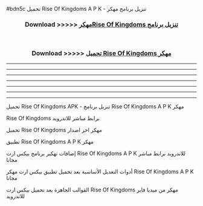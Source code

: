 #bdn5c تحميل Rise Of Kingdoms  A P K - تنزيل برنامج مهكر



<div align="center">
<h3>Download >>>>> <a href="https://runaway1.web.app/?sq=Rise Of Kingdoms ">مهكرRise Of Kingdoms  تنزيل برنامج</a></h3><br>

<h3>Download >>>>> <a href="https://runaway1.web.app/?sq=Rise Of Kingdoms ">تحميل Rise Of Kingdoms  مهكر</a></h3>
</div>


----------------------------------------------------------

----------------------------------------------------------

----------------------------------------------------------

----------------------------------------------------------

----------------------------------------------------------

----------------------------------------------------------

----------------------------------------------------------

تحميل Rise Of Kingdoms  APK - تنزيل برنامج Rise Of Kingdoms  A P K مهكر

Rise Of Kingdoms  برابط مباشر للاندرويد

تحميل Rise Of Kingdoms  مهكر اخر اصدار

تطبيق Rise Of Kingdoms  A P K مهكر

إضافات تهكير برنامج بيكس ارت Rise Of Kingdoms  A P K للاندرويد برابط مباشر مجانا

أدوات التعديل الأساسية بعد تحميل تطبيق بيكس ارت مهكر Rise Of Kingdoms  A P K مجانا

القوالب الجاهزة بعد تحميل بيكس ارت Rise Of Kingdoms  مهكر من ميديا فاير للاندرويد


